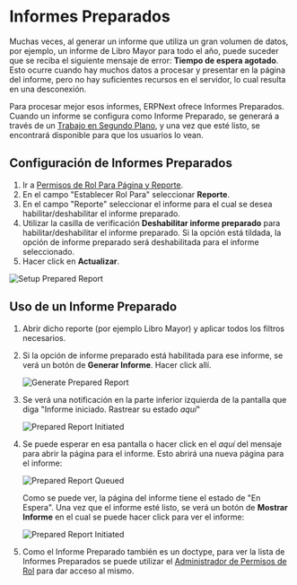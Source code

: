 <!-- add-breadcrumbs -->
# Informes Preparados

Muchas veces, al generar un informe que utiliza un gran volumen de datos, por ejemplo, un informe de Libro Mayor para todo el año, puede suceder que se reciba el siguiente mensaje de error: **Tiempo de espera agotado**. Esto ocurre cuando hay muchos datos a procesar y presentar en la página del informe, pero no hay suficientes recursos en el servidor, lo cual resulta en una desconexión.

Para procesar mejor esos informes, ERPNext ofrece Informes Preparados. Cuando un informe se configura como Informe Preparado, se generará a través de un [Trabajo en Segundo Plano](https://frappe.io/docs/user/en/guides/app-development/running-background-jobs), y una vez que esté listo, se encontrará disponible para que los usuarios lo vean. 

## Configuración de Informes Preparados

1. Ir a [Permisos de Rol Para Página y Reporte](/docs/user/manual/es/setting-up/users-and-permissions/role-permission-for-page-and-report).
1. En el campo "Establecer Rol Para" seleccionar **Reporte**.
1. En el campo "Reporte" seleccionar el informe para el cual se desea habilitar/deshabilitar el informe preparado.
1. Utilizar la casilla de verificación **Deshabilitar informe preparado** para habilitar/deshabilitar el informe preparado. Si la opción está tildada, la opción de informe preparado será deshabilitada para el informe seleccionado. 
1. Hacer click en **Actualizar**.

<img alt="Setup Prepared Report" class="screenshot" src="{{docs_base_url}}/assets/img/articles/set-prep-report.gif">

## Uso de un Informe Preparado

1. Abrir dicho reporte (por ejemplo Libro Mayor) y aplicar todos los filtros necesarios.
1. Si la opción de informe preparado está habilitada para ese informe, se verá un botón de **Generar Informe**. Hacer click allí.
 
    <img alt="Generate Prepared Report" class="screenshot" src="{{docs_base_url}}/assets/img/articles/prepared-report-generate.png">
    
1. Se verá una notificación en la parte inferior izquierda de la pantalla que diga "Informe iniciado. Rastrear su estado _aquí_"
 
    <img alt="Prepared Report Initiated" class="screenshot" src="{{docs_base_url}}/assets/img/articles/prepared-report-bg.png">
    
1. Se puede esperar en esa pantalla o hacer click en el _aquí_ del mensaje para abrir la página para el informe. Esto abrirá una nueva página para el informe:
    
    <img alt="Prepared Report Queued" class="screenshot" src="{{docs_base_url}}/assets/img/articles/prepared-report-queued.png">
    
    Como se puede ver, la página del informe tiene el estado de "En Espera". Una vez que el informe esté listo, se verá un botón de **Mostrar Informe** en el cual se puede hacer click para ver el informe:
    
     <img alt="Prepared Report Initiated" class="screenshot" src="{{docs_base_url}}/assets/img/articles/prepared-report-page.png">
     
1. Como el Informe Preparado también es un doctype, para ver la lista de Informes Preparados se puede utilizar el [Administrador de Permisos de Rol](/docs/user/manual/es/setting-up/users-and-permissions/role-based-permissions) para dar acceso al mismo.
